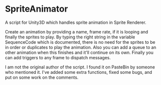 # SpriteAnimator
A script for Unity3D which handles sprite animation in Sprite Renderer.

Create an animation by providing a name, frame rate, if it is looping and finally the sprites to play. By typing the right string in the variable SequenceCode which is documented, there is no need for the sprites to be in order or duplicates to play the animation. Also you can add a queue to an other animation when this finishes and it'll continue on its own. Finally you can add triggers to any frame to dispatch messages.

I am not the original author of the script. I found it on PasteBin by someone who mentioned it. I've added some extra functions, fixed some bugs, and put on some work on the comments.